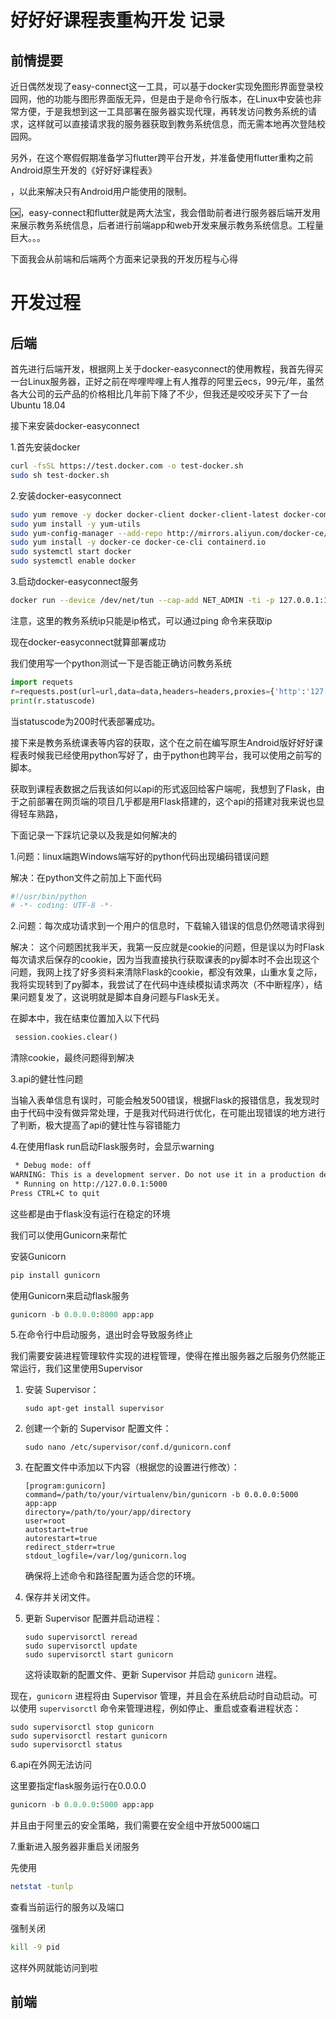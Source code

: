 # 好好好课程表重构开发 记录

## 前情提要

近日偶然发现了easy-connect这一工具，可以基于docker实现免图形界面登录校园网，他的功能与图形界面版无异，但是由于是命令行版本，在Linux中安装也非常方便，于是我想到这一工具部署在服务器实现代理，再转发访问教务系统的请求，这样就可以直接请求我的服务器获取到教务系统信息，而无需本地再次登陆校园网。

另外，在这个寒假假期准备学习flutter跨平台开发，并准备使用flutter重构之前Android原生开发的《好好好课程表》

，以此来解决只有Android用户能使用的限制。

🆗，easy-connect和flutter就是两大法宝，我会借助前者进行服务器后端开发用来展示教务系统信息，后者进行前端app和web开发来展示教务系统信息。工程量巨大。。。

下面我会从前端和后端两个方面来记录我的开发历程与心得

# 开发过程

## 后端

首先进行后端开发，根据网上关于docker-easyconnect的使用教程，我首先得买一台Linux服务器，正好之前在哔哩哔哩上有人推荐的阿里云ecs，99元/年，虽然各大公司的云产品的价格相比几年前下降了不少，但我还是咬咬牙买下了一台 Ubuntu 18.04

接下来安装docker-easyconnect

1.首先安装docker

```bash
curl -fsSL https://test.docker.com -o test-docker.sh 
sudo sh test-docker.sh
```

2.安装docker-easyconnect

```bash
sudo yum remove -y docker docker-client docker-client-latest docker-common docker-latest docker-latest-logrotate docker-logrotate docker-engine
sudo yum install -y yum-utils
sudo yum-config-manager --add-repo http://mirrors.aliyun.com/docker-ce/linux/centos/docker-ce.repo
sudo yum install -y docker-ce docker-ce-cli containerd.io
sudo systemctl start docker
sudo systemctl enable docker
```

3.启动docker-easyconnect服务

```bash
docker run --device /dev/net/tun --cap-add NET_ADMIN -ti -p 127.0.0.1:1080:1080 -p 127.0.0.1:8888:8888 -e EC_VER=7.6.3 -e CLI_OPTS="-d 教务系统ip -u 学号 -p 校园网密码" hagb/docker-easyconnect:cli  
```

注意，这里的教务系统ip只能是ip格式，可以通过ping 命令来获取ip

现在docker-easyconnect就算部署成功

我们使用写一个python测试一下是否能正确访问教务系统

```python
import requets
r=requests.post(url=url,data=data,headers=headers,proxies={'http':'127.0.0.1:8888'})
print(r.statuscode)
```

当statuscode为200时代表部署成功。



接下来是教务系统课表等内容的获取，这个在之前在编写原生Android版好好好课程表时候我已经使用python写好了，由于python也跨平台，我可以使用之前写的脚本。

获取到课程表数据之后我该如何以api的形式返回给客户端呢，我想到了Flask，由于之前部署在网页端的项目几乎都是用Flask搭建的，这个api的搭建对我来说也显得轻车熟路，

下面记录一下踩坑记录以及我是如何解决的

1.问题：linux端跑Windows端写好的python代码出现编码错误问题

解决：在python文件之前加上下面代码

```python
#!/usr/bin/python
# -*- coding: UTF-8 -*-
```

2.问题：每次成功请求到一个用户的信息时，下载输入错误的信息仍然嗯请求得到

解决：
这个问题困扰我半天，我第一反应就是cookie的问题，但是误以为时Flask每次请求后保存的cookie，因为当我直接执行获取课表的py脚本时不会出现这个问题，我网上找了好多资料来清除Flask的cookie，都没有效果，山重水复之际，我将实现转到了py脚本，我尝试了在代码中连续模拟请求两次（不中断程序），结果问题复发了，这说明就是脚本自身问题与Flask无关。

在脚本中，我在结束位置加入以下代码

```python
 session.cookies.clear()
```

清除cookie，最终问题得到解决



3.api的健壮性问题

当输入表单信息有误时，可能会触发500错误，根据Flask的报错信息，我发现时由于代码中没有做异常处理，于是我对代码进行优化，在可能出现错误的地方进行了判断，极大提高了api的健壮性与容错能力



4.在使用flask run启动Flask服务时，会显示warning

```bash
 * Debug mode: off
WARNING: This is a development server. Do not use it in a production deployment. Use a production WSGI server instead.
 * Running on http://127.0.0.1:5000
Press CTRL+C to quit
```

这些都是由于flask没有运行在稳定的环境

我们可以使用Gunicorn来帮忙

安装Gunicorn

```python
pip install gunicorn
```

使用Gunicorn来启动flask服务

```python
gunicorn -b 0.0.0.0:8000 app:app
```

5.在命令行中启动服务，退出时会导致服务终止

我们需要安装进程管理软件实现的进程管理，使得在推出服务器之后服务仍然能正常运行，我们这里使用Supervisor

1. 安装 Supervisor：

   ```
   sudo apt-get install supervisor
   ```

2. 创建一个新的 Supervisor 配置文件：

   ```
   sudo nano /etc/supervisor/conf.d/gunicorn.conf
   ```

3. 在配置文件中添加以下内容（根据您的设置进行修改）：

   ```
   [program:gunicorn]
   command=/path/to/your/virtualenv/bin/gunicorn -b 0.0.0.0:5000 app:app
   directory=/path/to/your/app/directory
   user=root
   autostart=true
   autorestart=true
   redirect_stderr=true
   stdout_logfile=/var/log/gunicorn.log
   ```

   确保将上述命令和路径配置为适合您的环境。

4. 保存并关闭文件。

5. 更新 Supervisor 配置并启动进程：

   ```
   sudo supervisorctl reread
   sudo supervisorctl update
   sudo supervisorctl start gunicorn
   ```

   这将读取新的配置文件、更新 Supervisor 并启动 `gunicorn` 进程。

现在，`gunicorn` 进程将由 Supervisor 管理，并且会在系统启动时自动启动。可以使用 `supervisorctl` 命令来管理进程，例如停止、重启或查看进程状态：

```pythn
sudo supervisorctl stop gunicorn
sudo supervisorctl restart gunicorn
sudo supervisorctl status
```

6.api在外网无法访问

这里要指定flask服务运行在0.0.0.0

```python
gunicorn -b 0.0.0.0:5000 app:app
```

并且由于阿里云的安全策略，我们需要在安全组中开放5000端口

7.重新进入服务器非重启关闭服务

先使用

```bash
netstat -tunlp
```

查看当前运行的服务以及端口

强制关闭

```bash
kill -9 pid
```

这样外网就能访问到啦



## 前端















